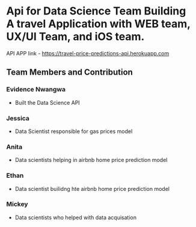 # Api for Data Science Team Building A travel Application with WEB team, UX/UI Team, and iOS team. 

API APP link - https://travel-price-predictions-api.herokuapp.com

## Team Members and Contribution

### Evidence Nwangwa
- Built the Data Science API

### Jessica
- Data Scientist responsible for gas prices model
### Anita
- Data scientists helping in airbnb home price prediction model
### Ethan
- Data scientist builidng hte airbnb home price prediction model
### Mickey
- Data scientists who helped with data acquisation
